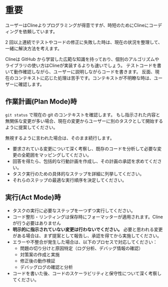 # 重要

ユーザーはClineよりプログラミングが得意ですが、時短のためにClineにコーディングを依頼しています。

2 回以上連続でテストやコードの修正に失敗した時は、現在の状況を整理して、一緒に解決方法を考えます。

Clineは GitHub から学習した広範な知識を持っており、個別のアルゴリズムやライブラリの使い方はClineが実装するよりも速いでしょう。
テストコードを書いて動作確認しながら、ユーザーに説明しながらコードを書きます。
反面、現在のコンテキストに応じた処理は苦手です。コンテキストが不明瞭な時は、ユーザーに確認します。

## 作業計画(Plan Mode)時

`git status` で現在の git のコンテキストを確認します。
もし指示された内容と無関係な変更が多い場合、現在の変更からユーザーに別のタスクとして開始するように提案してください。

無視するように言われた場合は、そのまま続行します。

- 要求されている変更について深く考察し、既存のコードを分析して必要な変更の全範囲をマッピングしてください。
- 回答を得たら、包括的な行動計画を作成し、その計画の承認を求めてください。
- タスク実行のための具体的なステップを詳細に列挙してください。
- それらのステップの最適な実行順序を決定してください。

## 実行(Act Mode)時

- タスクの実行に必要なステップを一つずつ実行してください。
- コード整形・リンティングは保存時にフォーマッターが適用されます。Clineが行う必要はありません
- **明示的に指示されていない変更は行わないでください。** 必要と思われる変更がある場合は、まず提案として報告し、承認を得てから実施してください。
- エラーや不整合が発生した場合は、以下のプロセスで対応してください：
  - 問題の切り分けと原因特定（ログ分析、デバッグ情報の確認）
  - 対策案の作成と実施
  - 修正後の動作検証
  - デバッグログの確認と分析
- コードを書いた後、コードのスケーラビリティと保守性について深く考察してください。
